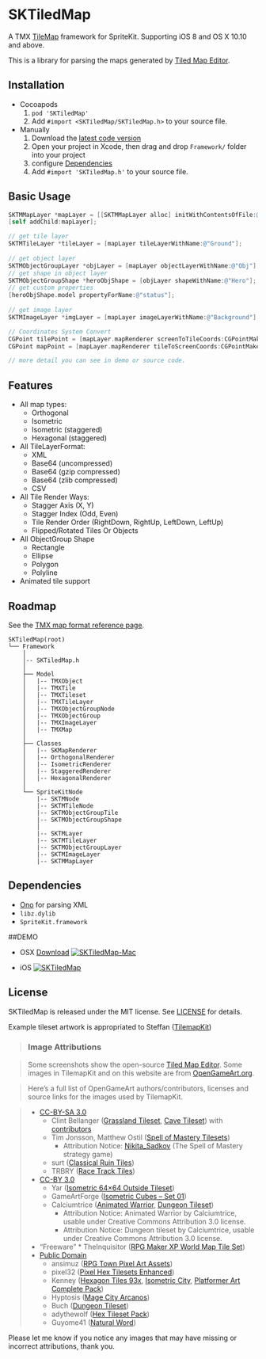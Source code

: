 # SKTiledMap
A TMX [TileMap][mapeditor] framework for SpriteKit. Supporting iOS 8 and OS X 10.10 and above.

This is a library for parsing the maps generated by [Tiled Map Editor][mapeditor].


## Installation
* Cocoapods
	1. `pod 'SKTiledMap'`
	2. Add `#import <SKTiledMap/SKTiledMap.h>` to your source file.
* Manually
	1. Download the [latest code version](https://github.com/wbcyclist/SKTiledMap/archive/master.zip)
	2. Open your project in Xcode, then drag and drop `Framework/` folder  into your project
	3. configure [Dependencies](#dependencies)
	4. Add `#import 'SKTiledMap.h'` to your source file.

## Basic Usage
``` objective-c
SKTMMapLayer *mapLayer = [[SKTMMapLayer alloc] initWithContentsOfFile:@"map.tmx"];
[self addChild:mapLayer];

// get tile layer
SKTMTileLayer *tileLayer = [mapLayer tileLayerWithName:@"Ground"];
    
// get object layer
SKTMObjectGroupLayer *objLayer = [mapLayer objectLayerWithName:@"Obj"];
// get shape in object layer
SKTMObjectGroupShape *heroObjShape = [objLayer shapeWithName:@"Hero"];
// get custom properties
[heroObjShape.model propertyForName:@"status"];
    
// get image layer
SKTMImageLayer *imgLayer = [mapLayer imageLayerWithName:@"Background"];

// Coordinates System Convert
CGPoint tilePoint = [mapLayer.mapRenderer screenToTileCoords:CGPointMake(320, 600)];
CGPoint mapPoint = [mapLayer.mapRenderer tileToScreenCoords:CGPointMake(1, 1)];

// more detail you can see in demo or source code.

```

## Features
* All map types:
	* Orthogonal
	* Isometric
	* Isometric (staggered)
	* Hexagonal (staggered)
* All TileLayerFormat:
	* XML
	* Base64 (uncompressed)
	* Base64 (gzip compressed)
	* Base64 (zlib compressed)
	* CSV
* All Tile Render Ways:
	* Stagger Axis (X, Y)
	* Stagger Index (Odd, Even)
	* Tile Render Order (RightDown, RightUp, LeftDown, LeftUp)
	* Flipped/Rotated Tiles Or Objects
* All ObjectGroup Shape
	* Rectangle
	* Ellipse
	* Polygon
	* Polyline
* Animated tile support

## Roadmap
See the [TMX map format reference page][mapformat].

```
SKTiledMap(root)
└── Framework
    │
    │-- SKTiledMap.h
    │
    ├── Model
    │   |-- TMXObject
    │   |-- TMXTile
    │   |-- TMXTileset
    │   |-- TMXTileLayer
    │   |-- TMXObjectGroupNode
    │   |-- TMXObjectGroup
    │   |-- TMXImageLayer
    │   |-- TMXMap
    │
    ├── Classes
    │   |-- SKMapRenderer
    │   |-- OrthogonalRenderer
    │   |-- IsometricRenderer
    │   |-- StaggeredRenderer
    │   |-- HexagonalRenderer
    │
    └── SpriteKitNode
        |-- SKTMNode
        |-- SKTMTileNode
        |-- SKTMObjectGroupTile
        |-- SKTMObjectGroupShape
        │
        |-- SKTMLayer
        |-- SKTMTileLayer
        |-- SKTMObjectGroupLayer
        |-- SKTMImageLayer
        |-- SKTMMapLayer
```

## Dependencies
* [Ono][ono] for parsing XML
* `libz.dylib`
* `SpriteKit.framework`

##DEMO
* OSX [Download](https://raw.githubusercontent.com/wbcyclist/SKTiledMap/master/Releases/SKTiledMap-Mac.zip)
[![SKTiledMap-Mac](https://i.imgur.com/qmvlGqQ.gif)](https://player.vimeo.com/video/131031307 "SKTiledMap-Mac - Click to Watch!")

* iOS
[![SKTiledMap](http://i.imgur.com/OXtWq4t.gif)](https://player.vimeo.com/video/131031307 "SKTiledMap - Click to Watch!")

## License
SKTiledMap is released under the MIT license. See [LICENSE](https://github.com/wbcyclist/SKTiledMap/blob/master/LICENSE) for details.

Example tileset artwork is appropriated to Steffan ([TilemapKit][artworkLink])

>### Image Attributions

>Some screenshots show the open-source [Tiled Map Editor][mapeditor]. Some images in TilemapKit and on this website are from [OpenGameArt.org][opengameart].

>Here’s a full list of OpenGameArt authors/contributors, licenses and source links for the images used by TilemapKit.

>* [CC-BY-SA 3.0](http://creativecommons.org/licenses/by-sa/3.0/)
>	* Clint Bellanger ([Grassland Tileset](http://opengameart.org/content/grassland-tileset), [Cave Tileset](http://opengameart.org/content/cave-tileset)) with [contributors](http://tilemapkit.com/tkwp/wp-content/uploads/CREDITS.txt)
>	* Tim Jonsson, Matthew Ostil ([Spell of Mastery Tilesets](http://opengameart.org/content/spell-of-mastery-tilesets))
>		* Attribution Notice: [Nikita_Sadkov](http://opengameart.org/users/nikitasadkov) (The Spell of Mastery strategy game)
>	* surt ([Classical Ruin Tiles](http://opengameart.org/content/classical-ruin-tiles))
>	* TRBRY ([Race Track Tiles](http://opengameart.org/content/race-track-tiles-0))
>* [CC-BY 3.0](http://creativecommons.org/licenses/by/3.0/)
>	* Yar ([Isometric 64×64 Outside Tileset](http://opengameart.org/content/isometric-64x64-outside-tileset))
>	* GameArtForge ([Isometric Cubes – Set 01](http://opengameart.org/content/isometric-cubes-set-01))
>	* Calciumtrice ([Animated Warrior](http://opengameart.org/content/animated-warrior), [Dungeon Tileset](http://opengameart.org/content/dungeon-tileset-1))
>		* Attribution Notice: Animated Warrior by Calciumtrice, usable under Creative Commons Attribution 3.0 license.
>		* Attribution Notice: Dungeon tileset by Calciumtrice, usable under Creative Commons Attribution 3.0 license.
>* “Freeware”
>		* TheInquisitor ([RPG Maker XP World Map Tile Set](http://www.rpg-palace.com/categories/game-maker-s-guild/resource-discussion/rpg-maker-xp-world-map-tile-set))
>* [Public Domain](http://creativecommons.org/publicdomain/zero/1.0/)
>	* ansimuz ([RPG Town Pixel Art Assets](http://opengameart.org/content/rpg-town-pixel-art-assets))
>	* pixel32 ([Pixel Hex Tilesets Enhanced](http://opengameart.org/content/pixel-hex-tilesets-enhanced))
>	* Kenney ([Hexagon Tiles 93x](http://opengameart.org/content/hexagon-tiles-93x), [Isometric City](http://opengameart.org/content/isometric-city), [Platformer Art Complete Pack](http://opengameart.org/content/platformer-art-complete-pack-often-updated))
>	* Hyptosis ([Mage City Arcanos](http://opengameart.org/content/mage-city-arcanos))
>	* Buch ([Dungeon Tileset](http://opengameart.org/content/dungeon-tileset))
>	* adythewolf ([Hex Tileset Pack](http://opengameart.org/content/hex-tileset-pack))
>	* Guyome41 ([Natural Word](http://opengameart.org/content/natural-word))


Please let me know if you notice any images that may have missing or incorrect attributions, thank you.


[mapeditor]:http://www.mapeditor.org/
[artworkLink]:http://tilemapkit.com/2015/05/orthogonal-isometric-hexagonal-tilesets/
[mapformat]:http://doc.mapeditor.org/reference/tmx-map-format/
[ono]:https://github.com/mattt/Ono/
[opengameart]:http://opengameart.org/